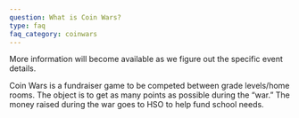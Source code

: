 ```yaml
---
question: What is Coin Wars?
type: faq
faq_category: coinwars
---
```

More information will become available as we figure out the specific event details.

Coin Wars is a fundraiser game to be competed between grade levels/home rooms. The object is to get as many points as possible during the “war.” The money raised during the war goes to HSO to help fund school needs.

